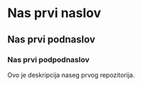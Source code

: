 # Nas prvi naslov
## Nas prvi podnaslov
### Nas prvi podpodnaslov

Ovo je deskripcija naseg prvog repozitorija.
